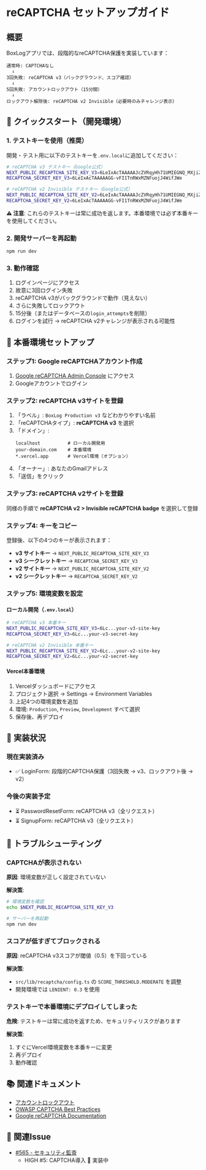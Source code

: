 # reCAPTCHA セットアップガイド

## 概要

BoxLogアプリでは、段階的なreCAPTCHA保護を実装しています：

```
通常時: CAPTCHAなし
  ↓
3回失敗: reCAPTCHA v3（バックグラウンド、スコア確認）
  ↓
5回失敗: アカウントロックアウト（15分間）
  ↓
ロックアウト解除後: reCAPTCHA v2 Invisible（必要時のみチャレンジ表示）
```

## 🚀 クイックスタート（開発環境）

### 1. テストキーを使用（推奨）

開発・テスト用に以下のテストキーを`.env.local`に追加してください：

```bash
# reCAPTCHA v3 テストキー（Google公式）
NEXT_PUBLIC_RECAPTCHA_SITE_KEY_V3=6LeIxAcTAAAAAJcZVRqyHh71UMIEGNQ_MXjiZKhI
RECAPTCHA_SECRET_KEY_V3=6LeIxAcTAAAAAGG-vFI1TnRWxMZNFuojJ4WifJWe

# reCAPTCHA v2 Invisible テストキー（Google公式）
NEXT_PUBLIC_RECAPTCHA_SITE_KEY_V2=6LeIxAcTAAAAAJcZVRqyHh71UMIEGNQ_MXjiZKhI
RECAPTCHA_SECRET_KEY_V2=6LeIxAcTAAAAAGG-vFI1TnRWxMZNFuojJ4WifJWe
```

**⚠️ 注意**: これらのテストキーは常に成功を返します。本番環境では必ず本番キーを使用してください。

### 2. 開発サーバーを再起動

```bash
npm run dev
```

### 3. 動作確認

1. ログインページにアクセス
2. 故意に3回ログイン失敗
3. reCAPTCHA v3がバックグラウンドで動作（見えない）
4. さらに失敗してロックアウト
5. 15分後（またはデータベースの`login_attempts`を削除）
6. ログインを試行 → reCAPTCHA v2チャレンジが表示される可能性

## 🔑 本番環境セットアップ

### ステップ1: Google reCAPTCHAアカウント作成

1. [Google reCAPTCHA Admin Console](https://www.google.com/recaptcha/admin/create) にアクセス
2. Googleアカウントでログイン

### ステップ2: reCAPTCHA v3サイトを登録

1. 「ラベル」: `BoxLog Production v3` などわかりやすい名前
2. 「reCAPTCHAタイプ」: **reCAPTCHA v3** を選択
3. 「ドメイン」:
   ```
   localhost          # ローカル開発用
   your-domain.com    # 本番環境
   *.vercel.app       # Vercel環境（オプション）
   ```
4. 「オーナー」: あなたのGmailアドレス
5. 「送信」をクリック

### ステップ3: reCAPTCHA v2サイトを登録

同様の手順で **reCAPTCHA v2 > Invisible reCAPTCHA badge** を選択して登録

### ステップ4: キーをコピー

登録後、以下の4つのキーが表示されます：

- **v3 サイトキー** → `NEXT_PUBLIC_RECAPTCHA_SITE_KEY_V3`
- **v3 シークレットキー** → `RECAPTCHA_SECRET_KEY_V3`
- **v2 サイトキー** → `NEXT_PUBLIC_RECAPTCHA_SITE_KEY_V2`
- **v2 シークレットキー** → `RECAPTCHA_SECRET_KEY_V2`

### ステップ5: 環境変数を設定

#### ローカル開発（`.env.local`）

```bash
# reCAPTCHA v3 本番キー
NEXT_PUBLIC_RECAPTCHA_SITE_KEY_V3=6Lc...your-v3-site-key
RECAPTCHA_SECRET_KEY_V3=6Lc...your-v3-secret-key

# reCAPTCHA v2 Invisible 本番キー
NEXT_PUBLIC_RECAPTCHA_SITE_KEY_V2=6Lc...your-v2-site-key
RECAPTCHA_SECRET_KEY_V2=6Lc...your-v2-secret-key
```

#### Vercel本番環境

1. Vercelダッシュボードにアクセス
2. プロジェクト選択 → Settings → Environment Variables
3. 上記4つの環境変数を追加
4. 環境: `Production`, `Preview`, `Development` すべて選択
5. 保存後、再デプロイ

## 🎯 実装状況

### 現在実装済み

- ✅ LoginForm: 段階的CAPTCHA保護（3回失敗 → v3、ロックアウト後 → v2）

### 今後の実装予定

- ⏳ PasswordResetForm: reCAPTCHA v3（全リクエスト）
- ⏳ SignupForm: reCAPTCHA v3（全リクエスト）

## 🔧 トラブルシューティング

### CAPTCHAが表示されない

**原因**: 環境変数が正しく設定されていない

**解決策**:

```bash
# 環境変数を確認
echo $NEXT_PUBLIC_RECAPTCHA_SITE_KEY_V3

# サーバーを再起動
npm run dev
```

### スコアが低すぎてブロックされる

**原因**: reCAPTCHA v3スコアが閾値（0.5）を下回っている

**解決策**:

- `src/lib/recaptcha/config.ts` の `SCORE_THRESHOLD.MODERATE` を調整
- 開発環境では `LENIENT: 0.3` を使用

### テストキーで本番環境にデプロイしてしまった

**危険**: テストキーは常に成功を返すため、セキュリティリスクがあります

**解決策**:

1. すぐにVercel環境変数を本番キーに変更
2. 再デプロイ
3. 動作確認

## 📚 関連ドキュメント

- [アカウントロックアウト](./ACCOUNT_LOCKOUT.md)
- [OWASP CAPTCHA Best Practices](https://cheatsheetseries.owasp.org/cheatsheets/Authentication_Cheat_Sheet.html)
- [Google reCAPTCHA Documentation](https://developers.google.com/recaptcha)

## 🔗 関連Issue

- [#565 - セキュリティ監査](https://github.com/t3-nico/boxlog-app/issues/565)
  - HIGH #5: CAPTCHA導入 🚧 実装中
